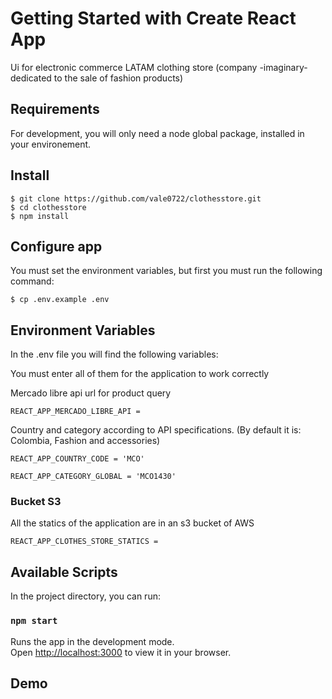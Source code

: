 # Getting Started with Create React App

Ui for electronic commerce LATAM clothing store (company -imaginary- dedicated to the sale of fashion products)

## Requirements

For development, you will only need a node global package, installed in your environement.

## Install

    $ git clone https://github.com/vale0722/clothesstore.git
    $ cd clothesstore
    $ npm install

## Configure app

You must set the environment variables, but first you must run the following command:

    $ cp .env.example .env

## Environment Variables

In the .env file you will find the following variables:

You must enter all of them for the application to work correctly

Mercado libre api url for product query

`REACT_APP_MERCADO_LIBRE_API =`

Country and category according to API specifications. (By default it is: Colombia, Fashion and accessories)

`REACT_APP_COUNTRY_CODE = 'MCO'`

`REACT_APP_CATEGORY_GLOBAL = 'MCO1430'`

### Bucket S3

All the statics of the application are in an s3 bucket of AWS

`REACT_APP_CLOTHES_STORE_STATICS =`

## Available Scripts

In the project directory, you can run:

### `npm start`

Runs the app in the development mode.\
Open [http://localhost:3000](http://localhost:3000) to view it in your browser.

## Demo